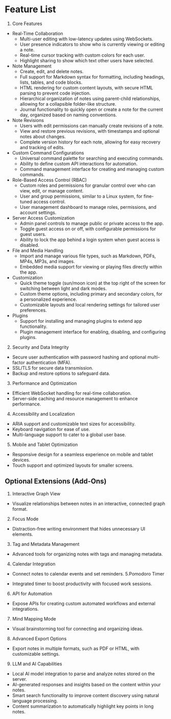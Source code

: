 # Feature List

1. Core Features

- Real-Time Collaboration
  - Multi-user editing with low-latency updates using WebSockets.
  - User presence indicators to show who is currently viewing or editing a note.
  - Real-time cursor tracking with custom colors for each user.
  - Highlight sharing to show which text other users have selected.
- Note Management
  - Create, edit, and delete notes.
  - Full support for Markdown syntax for formatting, including headings, lists, tables, and code blocks.
  - HTML rendering for custom content layouts, with secure HTML parsing to prevent code injection.
  - Hierarchical organization of notes using parent-child relationships, allowing for a collapsible folder-like structure.
  - Journal functionality to quickly open or create a note for the current day, organized based on naming conventions.
- Note Revisions
  - Users with edit permissions can manually create revisions of a note.
  - View and restore previous revisions, with timestamps and optional notes about changes.
  - Complete version history for each note, allowing for easy recovery and tracking of edits.
- Custom Command Configurations
  - Universal command palette for searching and executing commands.
  - Ability to define custom API interactions for automation.
  - Command management interface for creating and managing custom commands.
- Role-Based Access Control (RBAC)
  - Custom roles and permissions for granular control over who can view, edit, or manage content.
  - User and group permissions, similar to a Linux system, for fine-tuned access control.
  - User management dashboard to manage roles, permissions, and account settings.
- Server Access Customization
  - Admin panel controls to manage public or private access to the app.
  - Toggle guest access on or off, with configurable permissions for guest users.
  - Ability to lock the app behind a login system when guest access is disabled.
- File and Media Handling
  - Import and manage various file types, such as Markdown, PDFs, MP4s, MP3s, and images.
  - Embedded media support for viewing or playing files directly within the app.
- Customization
  - Quick theme toggle (sun/moon icon) at the top right of the screen for switching between light and dark modes.
  - Custom theme options, including primary and secondary colors, for a personalized experience.
  - Customizable layouts and local rendering settings for tailored user preferences.
- Plugins
  - Support for installing and managing plugins to extend app functionality.
  - Plugin management interface for enabling, disabling, and configuring plugins.

2. Security and Data Integrity

- Secure user authentication with password hashing and optional multi-factor authentication (MFA).
- SSL/TLS for secure data transmission.
- Backup and restore options to safeguard data.

3. Performance and Optimization

- Efficient WebSocket handling for real-time collaboration.
- Server-side caching and resource management to enhance performance.

4. Accessibility and Localization

- ARIA support and customizable text sizes for accessibility.
- Keyboard navigation for ease of use.
- Multi-language support to cater to a global user base.

5. Mobile and Tablet Optimization

- Responsive design for a seamless experience on mobile and tablet devices.
- Touch support and optimized layouts for smaller screens.

## Optional Extensions (Add-Ons)

1. Interactive Graph View

- Visualize relationships between notes in an interactive, connected graph format.

2. Focus Mode

- Distraction-free writing environment that hides unnecessary UI elements.

3. Tag and Metadata Management

- Advanced tools for organizing notes with tags and managing metadata.

4. Calendar Integration

- Connect notes to calendar events and set reminders.
  5.Pomodoro Timer

- Integrated timer to boost productivity with focused work sessions.

6. API for Automation

- Expose APIs for creating custom automated workflows and external integrations.

7. Mind Mapping Mode

- Visual brainstorming tool for connecting and organizing ideas.

8. Advanced Export Options

- Export notes in multiple formats, such as PDF or HTML, with customizable settings.

9. LLM and AI Capabilities

- Local AI model integration to parse and analyze notes stored on the server.
- AI-generated responses and insights based on the content within your notes.
- Smart search functionality to improve content discovery using natural language processing.
- Content summarization to automatically highlight key points in long notes.
